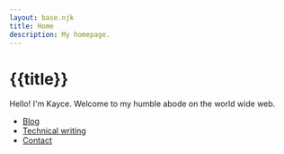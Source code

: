 ```yaml
---
layout: base.njk
title: Home
description: My homepage.
---
```


# {{title}}

Hello! I'm Kayce. Welcome to my humble abode on the world wide web.

* [Blog](/blog)
* [Technical writing](/tw)
* [Contact](/contact)
